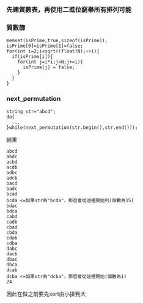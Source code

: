 ### 先建質數表，再使用二進位窮舉所有排列可能  

### 質數篩
```
memset(isPrime,true,sizeof(isPrime));
isPrime[0]=isPrime[1]=false;
for(int i=2;i<sqrt((float)N);++i){
  if(isPrime[i]){
    for(int j=i*i;j<N;j+=i){
      isPrime[j] = false;
    }
  }
}
```

### next_permutation
```
string str="abcd";
do{
  ...
}while(next_permutation(str.begin(),str.end()));
```
結果
```
abcd
abdc
acbd
acdb
adbc
adcb
bacd
badc
bcad
bcda <=如果str為"bcda"，那麼會從這裡開始列(個數為15)
bdac
bdca
cabd
cadb
cbad
cbda
cdab
cdba
dabc
dacb
dbac
dbca
dcab
dcba <=如果str為"dcba"，那麼會從這裡開始(個數為1)
24
```
因此在做之前要先sort由小排到大  
